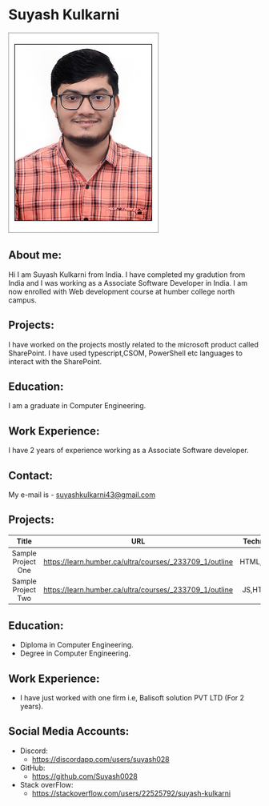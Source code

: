 # Suyash Kulkarni
![This is my Profile.]( /_readme/profilepic.jpg)
## About me: 
Hi I am Suyash Kulkarni from India. I have completed my gradution from India and I was working as a Associate Software Developer in India. I am now enrolled with Web development course at humber college north campus. 

## Projects: 
I have worked on the projects mostly related to the microsoft product called SharePoint. I have used typescript,CSOM, PowerShell etc languages to interact with the SharePoint.

## Education: 
I am a graduate in Computer Engineering.

## Work Experience: 
I have 2 years of experience working as a Associate Software developer.
## Contact: 
My e-mail is - suyashkulkarni43@gmail.com

## Projects:

| Title | URL | Technology |
|:-----:|:-----:|:-----:|
| Sample Project One | https://learn.humber.ca/ultra/courses/_233709_1/outline | HTML,CSS,JS |
| Sample Project Two | https://learn.humber.ca/ultra/courses/_233709_1/outline | JS,HTML,C# |

## Education:
- Diploma in Computer Engineering.
- Degree in Computer Engineering.

## Work Experience:
- I have just worked with one firm i.e, Balisoft solution PVT LTD (For 2 years).

## Social Media Accounts:

- Discord:
    - https://discordapp.com/users/suyash028
- GitHub:
    - https://github.com/Suyash0028
- Stack overFlow:
    - https://stackoverflow.com/users/22525792/suyash-kulkarni

